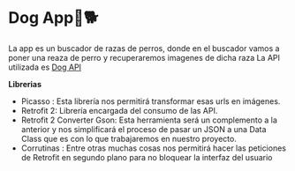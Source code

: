 # Dog App🐶🐕

La app es un buscador de razas de perros, donde en el buscador vamos a poner una reaza de perro y recuperaremos imagenes de dicha raza
La API utilizada es [Dog API](https://dog.ceo/dog-api/)

**Librerias**
- Picasso : Esta librería nos permitirá transformar esas urls en imágenes.
- Retrofit 2: Librería encargada del consumo de las API.
- Retrofit 2 Converter Gson: Esta herramienta será un complemento a la anterior y nos simplificará el proceso de pasar un JSON a una Data Class que es con lo que trabajaremos en nuestro proyecto.
- Corrutinas : Entre otras muchas cosas nos permitirá hacer las peticiones de Retrofit en segundo plano para no bloquear la interfaz del usuario
